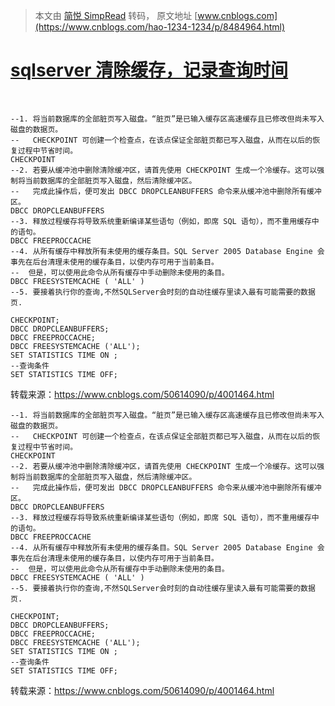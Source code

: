 > 本文由 [简悦 SimpRead](http://ksria.com/simpread/) 转码， 原文地址 [www.cnblogs.com](https://www.cnblogs.com/hao-1234-1234/p/8484964.html)

[sqlserver 清除缓存，记录查询时间](http://www.cnblogs.com/50614090/p/4001464.html)
=======================================================================

 

```
--1. 将当前数据库的全部脏页写入磁盘。“脏页”是已输入缓存区高速缓存且已修改但尚未写入磁盘的数据页。
--   CHECKPOINT 可创建一个检查点，在该点保证全部脏页都已写入磁盘，从而在以后的恢复过程中节省时间。
CHECKPOINT
--2. 若要从缓冲池中删除清除缓冲区，请首先使用 CHECKPOINT 生成一个冷缓存。这可以强制将当前数据库的全部脏页写入磁盘，然后清除缓冲区。
--   完成此操作后，便可发出 DBCC DROPCLEANBUFFERS 命令来从缓冲池中删除所有缓冲区。
DBCC DROPCLEANBUFFERS
--3. 释放过程缓存将导致系统重新编译某些语句（例如，即席 SQL 语句），而不重用缓存中的语句。
DBCC FREEPROCCACHE
--4. 从所有缓存中释放所有未使用的缓存条目。SQL Server 2005 Database Engine 会事先在后台清理未使用的缓存条目，以使内存可用于当前条目。
--  但是，可以使用此命令从所有缓存中手动删除未使用的条目。
DBCC FREESYSTEMCACHE ( 'ALL' )
--5. 要接着执行你的查询,不然SQLServer会时刻的自动往缓存里读入最有可能需要的数据页.
```

```
CHECKPOINT;
DBCC DROPCLEANBUFFERS;
DBCC FREEPROCCACHE;
DBCC FREESYSTEMCACHE ('ALL');
SET STATISTICS TIME ON ;
--查询条件
SET STATISTICS TIME OFF;
```

转载来源：https://www.cnblogs.com/50614090/p/4001464.html

```
--1. 将当前数据库的全部脏页写入磁盘。“脏页”是已输入缓存区高速缓存且已修改但尚未写入磁盘的数据页。
--   CHECKPOINT 可创建一个检查点，在该点保证全部脏页都已写入磁盘，从而在以后的恢复过程中节省时间。
CHECKPOINT
--2. 若要从缓冲池中删除清除缓冲区，请首先使用 CHECKPOINT 生成一个冷缓存。这可以强制将当前数据库的全部脏页写入磁盘，然后清除缓冲区。
--   完成此操作后，便可发出 DBCC DROPCLEANBUFFERS 命令来从缓冲池中删除所有缓冲区。
DBCC DROPCLEANBUFFERS
--3. 释放过程缓存将导致系统重新编译某些语句（例如，即席 SQL 语句），而不重用缓存中的语句。
DBCC FREEPROCCACHE
--4. 从所有缓存中释放所有未使用的缓存条目。SQL Server 2005 Database Engine 会事先在后台清理未使用的缓存条目，以使内存可用于当前条目。
--  但是，可以使用此命令从所有缓存中手动删除未使用的条目。
DBCC FREESYSTEMCACHE ( 'ALL' )
--5. 要接着执行你的查询,不然SQLServer会时刻的自动往缓存里读入最有可能需要的数据页.
```

```
CHECKPOINT;
DBCC DROPCLEANBUFFERS;
DBCC FREEPROCCACHE;
DBCC FREESYSTEMCACHE ('ALL');
SET STATISTICS TIME ON ;
--查询条件
SET STATISTICS TIME OFF;
```

转载来源：https://www.cnblogs.com/50614090/p/4001464.html